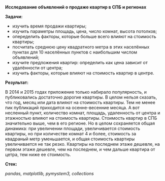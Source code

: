 **Исследование объявлений о продаже квартир в СПБ и регионах**

**Задачи:**
- изучить время продажи квартиры;
- изучить параметры площадь, цена, число комнат, высота потолков;
- опеределить факторы, которые больше всего влияют на стоимость квартиры;
- посчитать среднюю цену квадратного метра в этих населённых пунктах для 10 населённых пунктов с наибольшим числом объявлений;
- изучите предложения квартир: определить как цена зависит от удалённости от центра;
- изучить факторы, которые влияют на стоимость квартир в центре. 

**Результат:** 

В 2014 и 2015 годах приложение только набирало популярность, и публиковались достаточно дорогие квартиры. В целом нельзя сказать, что год, месяц или дата влияют на стоимость квартиры. Тем не менее пик публикаций приходится на осенне-весенние месяца. А вот несленный пункт, количество комнат, площадь, удаленность от центра и этажностью влияют на стоимость квартиры. Стоимость квартир в СПБ значительно выше, чем в его регионе. Но в целом сохраняется общая динамика: при увеличении площади, увеличивается стоимость квартиры, но при количестве комнат 4 и более, стоимость за квадраный метр уменьшается, и общая стоимость квартиры увеличивается не так резко. Квартиры на последнем этаже дешевле, на первом этаже дешевле, чем на последнем, и чем дальше квартира от цетра, тем ниже ее стоимость.

**Стек:**

*pandas, matplotlib, pymystem3, collections*
